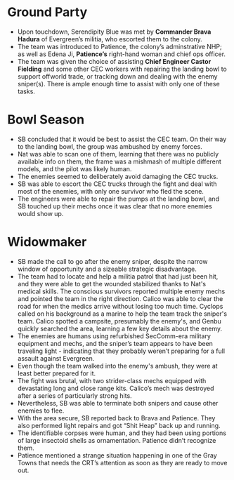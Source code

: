 # Ground Party
- Upon touchdown, Serendipity Blue was met by **Commander Brava Hadura** of Evergreen’s militia, who escorted them to the colony.
- The team was introduced to Patience, the colony’s adminstrative NHP; as well as Edena Ji, **Patience’s** right-hand woman and chief ops officer.
- The team was given the choice of assisting **Chief Engineer Castor Fielding** and some other CEC workers with repairing the landing bowl to support offworld trade, or tracking down and dealing with the enemy sniper(s). There is ample enough time to assist with only one of these tasks.

# Bowl Season
- SB concluded that it would be best to assist the CEC team. On their way to the landing bowl, the group was ambushed by enemy forces.
- Nat was able to scan one of them, learning that there was no publicly available info on them, the frame was a mishmash of multiple different models, and the pilot was likely human.
- The enemies seemed to deliberately avoid damaging the CEC trucks.
- SB was able to escort the CEC trucks through the fight and deal with most of the enemies, with only one survivor who fled the scene.
- The engineers were able to repair the pumps at the landing bowl, and SB touched up their mechs once it was clear that no more enemies would show up.

# Widowmaker
- SB made the call to go after the enemy sniper, despite the narrow window of opportunity and a sizeable strategic disadvantage.
- The team had to locate and help a militia patrol that had just been hit, and they were able to get the wounded stabilized thanks to Nat's medical skills. The conscious survivors reported multiple enemy mechs and pointed the team in the right direction. Calico was able to clear the road for when the medics arrive without losing too much time. Cyclops called on his background as a marine to help the team track the sniper's team. Calico spotted a campsite, presumably the enemy's, and Genbu quickly searched the area, learning a few key details about the enemy.
- The enemies are humans using refurbished SecComm-era military equipment and mechs, and the sniper’s team appears to have been traveling light - indicating that they probably weren’t preparing for a full assault against Evergreen. 
- Even though the team walked into the enemy's ambush, they were at least better prepared for it.
- The fight was brutal, with two strider-class mechs equipped with devastating long and close range kits. Calico’s mech was destroyed after a series of particularly strong hits.
- Nevertheless, SB was able to terminate both snipers and cause other enemies to flee.
- With the area secure, SB reported back to Brava and Patience. They also performed light repairs and got “Shit Heap” back up and running.
- The identifiable corpses were human, and they had been using portions of large insectoid shells as ornamentation. Patience didn’t recognize them.
- Patience mentioned a strange situation happening in one of the Gray Towns that needs the CRT’s attention as soon as they are ready to move out.